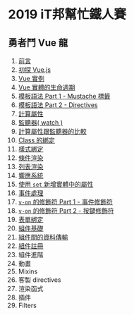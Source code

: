 # 2019 iT邦幫忙鐵人賽

## 勇者鬥 Vue 龍

1. [前言](01_Preface.md)
1. [初探 Vue.js](02_FirstVue.md)
1. [Vue 實例](03_Instance.md)
1. [Vue 實體的生命週期](04_Lifecycle.md)
1. [模板語法 Part 1 - Mustache 標籤](05_Mustache.md)
1. [模板語法 Part 2 - Directives](06_Directives.md)
1. [計算屬性](07_Computed.md)
1. [監聽器( watch )](08_Watcher.md)
1. [計算屬性跟監聽器的比較](09_ComputedVSWatch.md)
1. [Class 的綁定](10_Class.md)
1. [樣式綁定](11_Style.md)
1. [條件渲染](12_Conditional.md)
1. [列表渲染](13_For.md)
1. [響應系統](14_Reactivity.md)
1. [使用 `set` 新增實體中的屬性](15_Set.md)
1. [事件處理](16_Event.md)
1. [`v-on` 的修飾符 Part 1 - 事件修飾符](17_EventModifier.md)
1. [`v-on` 的修飾符 Part 2 - 按鍵修飾符](18_KeyModifier.md)
1. [表單綁定](19_FormInputBinding.md)
1. [組件基礎](20_ComponentBasic.md)
1. [組件間的資料傳輸](21_ComponentData.md)
1. [組件註冊](22_ComponentRegistration.md)
1. 組件進階
1. 動畫
1. Mixins
1. 客製 directives
1. 渲染函式
1. 插件
1. Filters
